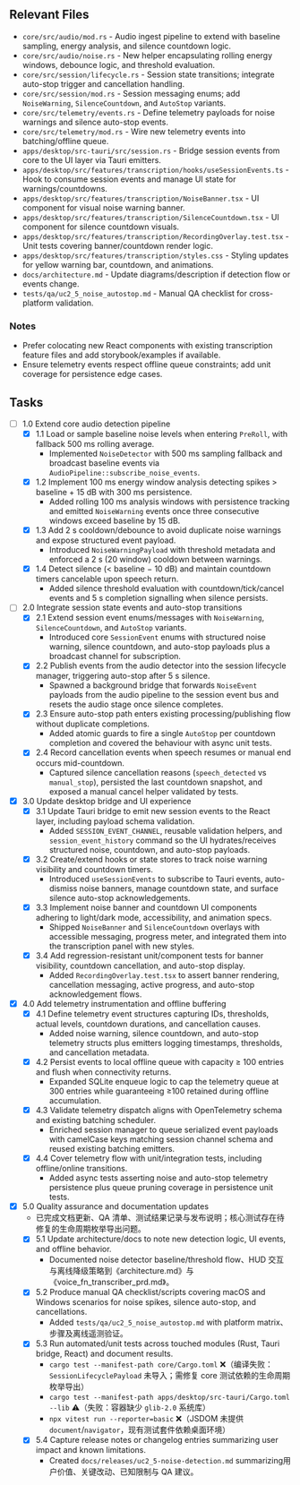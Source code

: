 ## Relevant Files

- `core/src/audio/mod.rs` - Audio ingest pipeline to extend with baseline sampling, energy analysis, and silence countdown logic.
- `core/src/audio/noise.rs` - New helper encapsulating rolling energy windows, debounce logic, and threshold evaluation.
- `core/src/session/lifecycle.rs` - Session state transitions; integrate auto-stop trigger and cancellation handling.
- `core/src/session/mod.rs` - Session messaging enums; add `NoiseWarning`, `SilenceCountdown`, and `AutoStop` variants.
- `core/src/telemetry/events.rs` - Define telemetry payloads for noise warnings and silence auto-stop events.
- `core/src/telemetry/mod.rs` - Wire new telemetry events into batching/offline queue.
- `apps/desktop/src-tauri/src/session.rs` - Bridge session events from core to the UI layer via Tauri emitters.
- `apps/desktop/src/features/transcription/hooks/useSessionEvents.ts` - Hook to consume session events and manage UI state for warnings/countdowns.
- `apps/desktop/src/features/transcription/NoiseBanner.tsx` - UI component for visual noise warning banner.
- `apps/desktop/src/features/transcription/SilenceCountdown.tsx` - UI component for silence countdown visuals.
- `apps/desktop/src/features/transcription/RecordingOverlay.test.tsx` - Unit tests covering banner/countdown render logic.
- `apps/desktop/src/features/transcription/styles.css` - Styling updates for yellow warning bar, countdown, and animations.
- `docs/architecture.md` - Update diagrams/description if detection flow or events change.
- `tests/qa/uc2_5_noise_autostop.md` - Manual QA checklist for cross-platform validation.

### Notes

- Prefer colocating new React components with existing transcription feature files and add storybook/examples if available.
- Ensure telemetry events respect offline queue constraints; add unit coverage for persistence edge cases.

## Tasks

- [ ] 1.0 Extend core audio detection pipeline
  - [x] 1.1 Load or sample baseline noise levels when entering `PreRoll`, with fallback 500 ms rolling average.
    - Implemented `NoiseDetector` with 500 ms sampling fallback and broadcast baseline events via `AudioPipeline::subscribe_noise_events`.
  - [x] 1.2 Implement 100 ms energy window analysis detecting spikes > baseline + 15 dB with 300 ms persistence.
    - Added rolling 100 ms analysis windows with persistence tracking and emitted `NoiseWarning` events once three consecutive windows exceed baseline by 15 dB.
  - [x] 1.3 Add 2 s cooldown/debounce to avoid duplicate noise warnings and expose structured event payload.
    - Introduced `NoiseWarningPayload` with threshold metadata and enforced a 2 s (20 window) cooldown between warnings.
  - [x] 1.4 Detect silence (< baseline − 10 dB) and maintain countdown timers cancelable upon speech return.
    - Added silence threshold evaluation with countdown/tick/cancel events and 5 s completion signalling when silence persists.

- [ ] 2.0 Integrate session state events and auto-stop transitions
  - [x] 2.1 Extend session event enums/messages with `NoiseWarning`, `SilenceCountdown`, and `AutoStop` variants.
    - Introduced core `SessionEvent` enums with structured noise warning, silence countdown, and auto-stop payloads plus a broadcast channel for subscription.
  - [x] 2.2 Publish events from the audio detector into the session lifecycle manager, triggering auto-stop after 5 s silence.
    - Spawned a background bridge that forwards `NoiseEvent` payloads from the audio pipeline to the session event bus and resets the audio stage once silence completes.
  - [x] 2.3 Ensure auto-stop path enters existing processing/publishing flow without duplicate completions.
    - Added atomic guards to fire a single `AutoStop` per countdown completion and covered the behaviour with async unit tests.
  - [x] 2.4 Record cancellation events when speech resumes or manual end occurs mid-countdown.
    - Captured silence cancellation reasons (`speech_detected` vs `manual_stop`), persisted the last countdown snapshot, and exposed a manual cancel helper validated by tests.

- [x] 3.0 Update desktop bridge and UI experience
  - [x] 3.1 Update Tauri bridge to emit new session events to the React layer, including payload schema validation.
    - Added `SESSION_EVENT_CHANNEL`, reusable validation helpers, and `session_event_history` command so the UI hydrates/receives structured noise, countdown, and auto-stop payloads.
  - [x] 3.2 Create/extend hooks or state stores to track noise warning visibility and countdown timers.
    - Introduced `useSessionEvents` to subscribe to Tauri events, auto-dismiss noise banners, manage countdown state, and surface silence auto-stop acknowledgements.
  - [x] 3.3 Implement noise banner and countdown UI components adhering to light/dark mode, accessibility, and animation specs.
    - Shipped `NoiseBanner` and `SilenceCountdown` overlays with accessible messaging, progress meter, and integrated them into the transcription panel with new styles.
  - [x] 3.4 Add regression-resistant unit/component tests for banner visibility, countdown cancellation, and auto-stop display.
    - Added `RecordingOverlay.test.tsx` to assert banner rendering, cancellation messaging, active progress, and auto-stop acknowledgement flows.

- [x] 4.0 Add telemetry instrumentation and offline buffering
  - [x] 4.1 Define telemetry event structures capturing IDs, thresholds, actual levels, countdown durations, and cancellation causes.
    - Added noise warning, silence countdown, and auto-stop telemetry structs plus emitters logging timestamps, thresholds, and cancellation metadata.
  - [x] 4.2 Persist events to local offline queue with capacity ≥ 100 entries and flush when connectivity returns.
    - Expanded SQLite enqueue logic to cap the telemetry queue at 300 entries while guaranteeing ≥100 retained during offline accumulation.
  - [x] 4.3 Validate telemetry dispatch aligns with OpenTelemetry schema and existing batching scheduler.
    - Enriched session manager to queue serialized event payloads with camelCase keys matching session channel schema and reused existing batching emitters.
  - [x] 4.4 Cover telemetry flow with unit/integration tests, including offline/online transitions.
    - Added async tests asserting noise and auto-stop telemetry persistence plus queue pruning coverage in persistence unit tests.

- [x] 5.0 Quality assurance and documentation updates
  - 已完成文档更新、QA 清单、测试结果记录与发布说明；核心测试存在待修复的生命周期枚举导出问题。
  - [x] 5.1 Update architecture/docs to note new detection logic, UI events, and offline behavior.
    - Documented noise detector baseline/threshold flow、HUD 交互与离线降级策略到《architecture.md》与《voice_fn_transcriber_prd.md》。
  - [x] 5.2 Produce manual QA checklist/scripts covering macOS and Windows scenarios for noise spikes, silence auto-stop, and cancellations.
    - Added `tests/qa/uc2_5_noise_autostop.md` with platform matrix、步骤及离线遥测验证。
  - [x] 5.3 Run automated/unit tests across touched modules (Rust, Tauri bridge, React) and document results.
    - `cargo test --manifest-path core/Cargo.toml` ❌（编译失败：`SessionLifecyclePayload` 未导入；需修复 core 测试依赖的生命周期枚举导出）
    - `cargo test --manifest-path apps/desktop/src-tauri/Cargo.toml --lib` ⚠️（失败：容器缺少 `glib-2.0` 系统库）
    - `npx vitest run --reporter=basic` ❌（JSDOM 未提供 `document`/`navigator`，现有测试套件依赖桌面环境）
  - [x] 5.4 Capture release notes or changelog entries summarizing user impact and known limitations.
    - Created `docs/releases/uc2_5-noise-detection.md` summarizing用户价值、关键改动、已知限制与 QA 建议。
